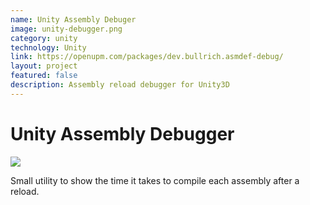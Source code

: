 ```yaml
---
name: Unity Assembly Debuger
image: unity-debugger.png
category: unity
technology: Unity
link: https://openupm.com/packages/dev.bullrich.asmdef-debug/
layout: project
featured: false
description: Assembly reload debugger for Unity3D
---
```

# Unity Assembly Debugger

<img src="../../img/portfolio/unity-debugger.png"/>

Small utility to show the time it takes to compile each assembly after a reload.
